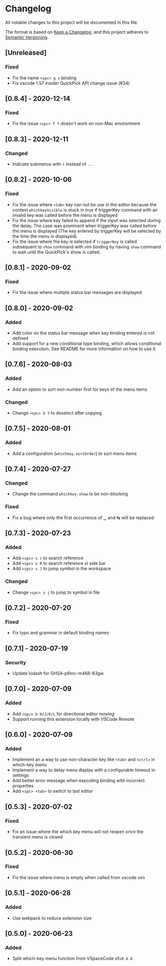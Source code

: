 # Changelog

All notable changes to this project will be documented in this file.

The format is based on [Keep a Changelog](https://keepachangelog.com/en/1.0.0/),
and this project adheres to [Semantic Versioning](https://semver.org/spec/v2.0.0.html).

## [Unreleased]

### Fixed
- Fix the name `<spc> g s` binding
- Fix vscode 1.57 insider QuickPick API change issue (#34)

## [0.8.4] - 2020-12-14
### Fixed
- Fix the issue `<spc> f f` doesn't work on non-Mac environment

## [0.8.3] - 2020-12-11
### Changed
- Indicate submenus with `+` instead of `...`

## [0.8.2] - 2020-10-06
### Fixed
- Fix the issue where `<tab>` key can not be use in the editor because the context `whichkeyVisible` is stuck in true if triggerKey command with an invalid key was called before the menu is displayed
- Fix the issue where key failed to append if the input was selected during the delay. The case was prominent when triggerKey was called before the menu is displayed (The key entered by triggerKey will be selected by the time the menu is displayed).
- Fix the issue where the key is selected if `triggerKey` is called subsequent to `show` command with vim binding by having `show` command to wait until the QuickPick's show is called.

## [0.8.1] - 2020-09-02
### Fixed
- Fix the issue where multiple status bar messages are displayed

## [0.8.0] - 2020-09-02
### Added
- Add color on the status bar message when key binding entered is not defined
- Add support for a new conditional type binding, which allows conditional binding execution. See README for more information on how to use it.

## [0.7.6] - 2020-08-03
### Added
- Add an option to sort non-number first for keys of the menu items

### Changed
- Change `<spc> b Y` to deselect after copying

## [0.7.5] - 2020-08-01
### Added
- Add a configuration (`whichkey.sortOrder`) to sort menu items

## [0.7.4] - 2020-07-27
### Changed
- Change the command `whichkey.show` to be non-blocking

### Fixed
- Fix a bug where only the first occurrence of ␣ and ↹ will be replaced

## [0.7.3] - 2020-07-23
### Added
- Add `<spc> s r` to search reference
- Add `<spc> s R` to search reference in side bar
- Add `<spc> s J` to jump symbol in the workspace

### Changed
- Change `<spc> s j` to jump to symbol in file

## [0.7.2] - 2020-07-20
### Fixed
- Fix typo and grammar in default binding names

## [0.7.1] - 2020-07-19
### Security
- Update lodash for GHSA-p6mc-m468-83gw

## [0.7.0] - 2020-07-09
### Added
- Add `<spc> b H/J/K/L` for directional editor moving
- Support running this extension locally with VSCode Remote

## [0.6.0] - 2020-07-09
### Added
- Implement an a way to use non-character key like `<tab>` and `<ctrl>` in which-key menu
- Implement a way to delay menu display with a configurable timeout in settings
- Add better error message when executing binding with incorrect properties
- Add `<spc> <tab>` to switch to last editor

## [0.5.3] - 2020-07-02
### Fixed
- Fix an issue where the which key menu will not reopen once the transient menu is closed

## [0.5.2] - 2020-06-30
### Fixed
- Fix the issue where menu is empty when called from vscode vim

## [0.5.1] - 2020-06-28
### Added
- Use webpack to reduce extension size

## [0.5.0] - 2020-06-23
### Added
- Split which-key menu function from VSpaceCode of`v0.4.0`